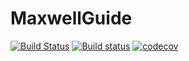 # MaxwellGuide

[![Build Status](https://travis-ci.com/wsshin/MaxwellGuide.jl.svg?branch=main)](https://travis-ci.com/wsshin/MaxwellGuide.jl)
[![Build status](https://ci.appveyor.com/api/projects/status/dcp291s6pi6mq7xl/branch/main?svg=true)](https://ci.appveyor.com/project/wsshin/maxwellguide-jl/branch/main)
[![codecov](https://codecov.io/gh/wsshin/MaxwellGuide.jl/branch/main/graph/badge.svg?token=G1JXTSVW4G)](https://codecov.io/gh/wsshin/MaxwellGuide.jl)
